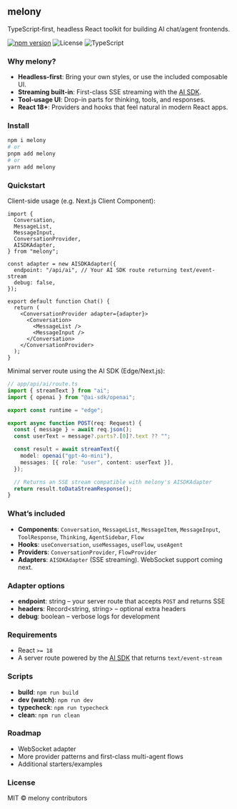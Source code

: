 ## melony

TypeScript‑first, headless React toolkit for building AI chat/agent frontends.

[![npm version](https://img.shields.io/npm/v/melony.svg?color=2ea043)](https://www.npmjs.com/package/melony)
![License](https://img.shields.io/badge/license-MIT-blue.svg)
![TypeScript](https://img.shields.io/badge/typed-TypeScript-3178c6.svg)

### Why melony?

- **Headless-first**: Bring your own styles, or use the included composable UI.
- **Streaming built-in**: First-class SSE streaming with the [AI SDK](https://sdk.vercel.ai/).
- **Tool-usage UI**: Drop-in parts for thinking, tools, and responses.
- **React 18+**: Providers and hooks that feel natural in modern React apps.

### Install

```bash
npm i melony
# or
pnpm add melony
# or
yarn add melony
```

### Quickstart

Client-side usage (e.g. Next.js Client Component):

```tsx
import {
  Conversation,
  MessageList,
  MessageInput,
  ConversationProvider,
  AISDKAdapter,
} from "melony";

const adapter = new AISDKAdapter({
  endpoint: "/api/ai", // Your AI SDK route returning text/event-stream
  debug: false,
});

export default function Chat() {
  return (
    <ConversationProvider adapter={adapter}>
      <Conversation>
        <MessageList />
        <MessageInput />
      </Conversation>
    </ConversationProvider>
  );
}
```

Minimal server route using the AI SDK (Edge/Next.js):

```ts
// app/api/ai/route.ts
import { streamText } from "ai";
import { openai } from "@ai-sdk/openai";

export const runtime = "edge";

export async function POST(req: Request) {
  const { message } = await req.json();
  const userText = message?.parts?.[0]?.text ?? "";

  const result = await streamText({
    model: openai("gpt-4o-mini"),
    messages: [{ role: "user", content: userText }],
  });

  // Returns an SSE stream compatible with melony's AISDKAdapter
  return result.toDataStreamResponse();
}
```

### What’s included

- **Components**: `Conversation`, `MessageList`, `MessageItem`, `MessageInput`, `ToolResponse`, `Thinking`, `AgentSidebar`, `Flow`
- **Hooks**: `useConversation`, `useMessages`, `useFlow`, `useAgent`
- **Providers**: `ConversationProvider`, `FlowProvider`
- **Adapters**: `AISDKAdapter` (SSE streaming). WebSocket support coming next.

### Adapter options

- **endpoint**: string – your server route that accepts `POST` and returns SSE
- **headers**: Record<string, string> – optional extra headers
- **debug**: boolean – verbose logs for development

### Requirements

- React `>= 18`
- A server route powered by the [AI SDK](https://sdk.vercel.ai/) that returns `text/event-stream`

### Scripts

- **build**: `npm run build`
- **dev (watch)**: `npm run dev`
- **typecheck**: `npm run typecheck`
- **clean**: `npm run clean`

### Roadmap

- WebSocket adapter
- More provider patterns and first-class multi-agent flows
- Additional starters/examples

### License

MIT © melony contributors
